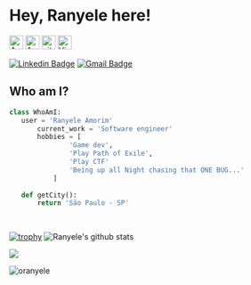# Hey, Ranyele here!
<img src="https://img.shields.io/badge/Android-282C34?logo=android&logoColor=3DDC84" alt="Android logo" title="Android" height="25" /> <img src="https://img.shields.io/badge/golang-282C34?logo=go" alt="Android logo" title="Android" height="25" /> <img src="https://img.shields.io/badge/git-282C34?logo=git&logoColor=F05032" alt="git logo" title="git" height="25" /> <img src="https://img.shields.io/badge/VS%20Code-282C34?logo=visual-studio-code&logoColor=007ACC" alt="Visual Studio Code logo" title="Visual Studio Code" height="25" />

[![Linkedin Badge](https://img.shields.io/badge/-linkedin-blue?style=flat-square&logo=Linkedin&logoColor=white&link=https://www.linkedin.com/in/ranyele-amorim-martins-73762b29/)](https://www.linkedin.com/in/ranyele-amorim-martins-73762b29/) [![Gmail Badge](https://img.shields.io/badge/gmail-c14438?style=flat-square&logo=Gmail&logoColor=white&link=mailto:rcode2001@gmail.com)](mailto:rcode2001@gmail.com)

 ## Who am I?
 ```python
 class WhoAmI:
 	user = 'Ranyele Amorim'
		current_work = 'Software engineer'
		hobbies = [
				'Game dev',
				'Play Path of Exile',
				'Play CTF'
				'Being up all Night chasing that ONE BUG...'
			]
	
	def getCity():
		return 'São Paulo - SP'
	
	
 ```
  [![trophy](https://github-profile-trophy.vercel.app/?username=oranyele&theme=onedark)](https://github.com/oranyele)
![Ranyele's github stats](https://github-readme-stats.vercel.app/api?username=oranyele&count_private=true&show_icons=true])
 
 <img src = "https://github-readme-stats.vercel.app/api/top-langs/?username=oranyele&count_private=true&layout=compact">
 
<p align="left"> <img src="https://komarev.com/ghpvc/?username=oranyele" alt="oranyele" /> </p>
